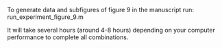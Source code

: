 To generate data and subfigures of figure 9 in the manuscript run:
run_experiment_figure_9.m

It will take several hours (around 4-8 hours) depending on your computer performance to complete all combinations.
